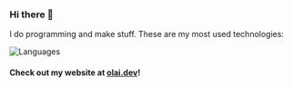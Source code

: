 ### Hi there 👋

I do programming and make stuff. These are my most used technologies:

![Languages](https://skillicons.dev/icons?i=neovim,linux,haskell,nix,ts,py,svelte,astro&perline=10)

#### Check out my website at [olai.dev](https://olai.dev/)!
